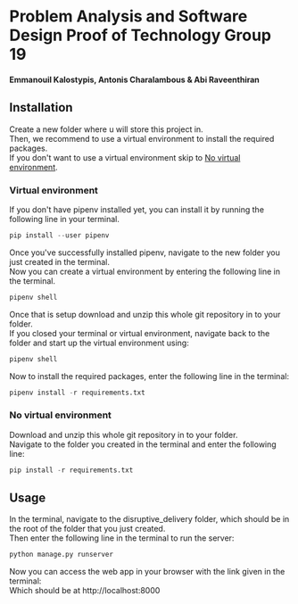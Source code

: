 # Problem Analysis and Software Design Proof of Technology Group 19
#### Emmanouil Kalostypis, Antonis Charalambous & Abi Raveenthiran

## Installation 
Create a new folder where u will store this project in.\
Then, we recommend to use a virtual environment to install the required packages.\
If you don't want to use a virtual environment skip to [No virtual environment](#no-virtual-environment).

### Virtual environment
If you don't have pipenv installed yet, you can install it by running the following line in your terminal.
```python
pip install --user pipenv
```
Once you've successfully installed pipenv, navigate to the new folder you just created in the terminal.\
Now you can create a virtual environment by entering the following line in the terminal.
```python
pipenv shell
```
Once that is setup download and unzip this whole git repository in to your folder.\
If you closed your terminal or virtual environment, navigate back to the folder and start up the virtual environment using:
```python
pipenv shell
```

Now to install the required packages, enter the following line in the terminal:
```python
pipenv install -r requirements.txt
```

### No virtual environment
Download and unzip this whole git repository in to your folder.\
Navigate to the folder you created in the terminal and enter the following line:
```python
pip install -r requirements.txt
```

## Usage
In the terminal, navigate to the disruptive_delivery folder, which should be in the root of the folder that you just created.\
Then enter the following line in the terminal to run the server:
```python
python manage.py runserver
```

Now you can access the web app in your browser with the link given in the terminal:\
Which should be at http://localhost:8000
